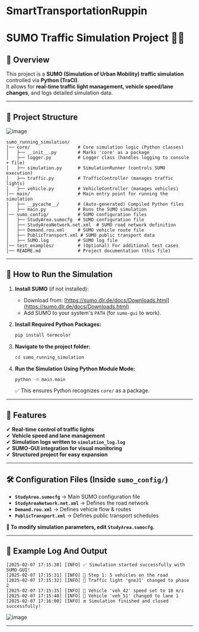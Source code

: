 ﻿# SmartTransportationRuppin

# SUMO Traffic Simulation Project 🚗🚦

## 📌 Overview
This project is a **SUMO (Simulation of Urban Mobility) traffic simulation** controlled via **Python (TraCI)**.  
It allows for **real-time traffic light management, vehicle speed/lane changes**, and logs detailed simulation data.

---

## 📂 Project Structure
![image](https://github.com/user-attachments/assets/67542c14-89c2-42fb-b611-2c72bbeba211)
```
sumo_running_simulation/
│── core/                  # Core simulation logic (Python classes)
│   ├── __init__.py        # Marks 'core' as a package
│   ├── logger.py          # Logger class (handles logging to console + file)
│   ├── simulation.py      # SimulationRunner (controls SUMO execution)
│   ├── traffic.py         # TrafficController (manages traffic lights)
│   ├── vehicle.py         # VehicleController (manages vehicles)
│── main/                  # Main entry point for running the simulation
│   ├── __pycache__/       # (Auto-generated) Compiled Python files
│   ├── main.py            # Runs the SUMO simulation
│── sumo_config/           # SUMO configuration files
│   ├── StudyArea.sumocfg  # SUMO configuration file
│   ├── StudyAreaNetwork.net.xml  # SUMO road network definition
│   ├── Demand.rou.xml     # SUMO vehicle route file
│   ├── PublicTransport.xml # SUMO public transport data
│   ├── SUMO.log           # SUMO log file
│── test_examples/         # (Optional) For additional test cases
│── README.md              # Project documentation (this file)
```

---

## 🚀 How to Run the Simulation
1. **Install SUMO** (if not installed):
   - Download from: [https://sumo.dlr.de/docs/Downloads.html](https://sumo.dlr.de/docs/Downloads.html)
   - Add SUMO to your system's `PATH` (for `sumo-gui` to work).

2. **Install Required Python Packages:**
   ```bash
   pip install termcolor
   ```

3. **Navigate to the project folder:**
   ```bash
   cd sumo_running_simulation
   ```

4. **Run the Simulation Using Python Module Mode:**
   ```bash
   python -m main.main
   ```
   ✅ This ensures Python recognizes `core/` as a package.

---

## 🎯 Features
✔ **Real-time control of traffic lights**  
✔ **Vehicle speed and lane management**  
✔ **Simulation logs written to `simulation_log.log`**  
✔ **SUMO-GUI integration for visual monitoring**  
✔ **Structured project for easy expansion**  

---

## 🛠️ Configuration Files (Inside `sumo_config/`)
- **`StudyArea.sumocfg`** → Main SUMO configuration file
- **`StudyAreaNetwork.net.xml`** → Defines the road network
- **`Demand.rou.xml`** → Defines vehicle flow & routes
- **`PublicTransport.xml`** → Defines public transport schedules

**📝 To modify simulation parameters, edit `StudyArea.sumocfg`.**  

---

## 📜 Example Log And Output
```
[2025-02-07 17:15:30] [INFO] ✅ Simulation started successfully with SUMO-GUI!
[2025-02-07 17:15:31] [INFO] 🔹 Step 1: 5 vehicles on the road
[2025-02-07 17:15:32] [INFO] 🚦 Traffic light 'gneJ1' changed to phase 2
[2025-02-07 17:15:35] [INFO] 🚗 Vehicle 'veh_42' speed set to 10 m/s
[2025-02-07 17:15:40] [INFO] 🔄 Vehicle 'veh_51' changed to lane 1
[2025-02-07 17:16:00] [INFO] 🔚 Simulation finished and closed successfully!
```
![image](https://github.com/user-attachments/assets/e8772671-b456-42bc-ad83-37ada5002161)

---
